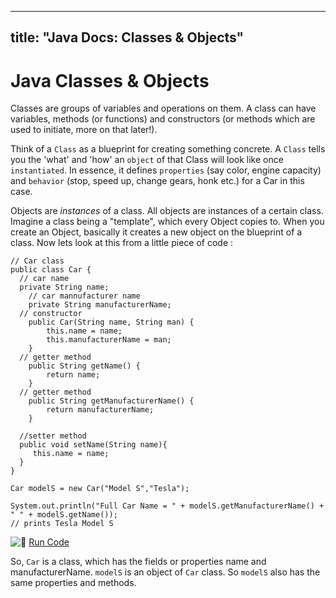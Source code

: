 
---
title: "Java Docs: Classes & Objects"
---

# Java Classes & Objects

Classes are groups of variables and operations on them. A class can have variables, methods (or functions) and constructors (or methods which are used to initiate, more on that later!).

Think of a `Class` as a blueprint for creating something concrete. A `Class` tells you the 'what' and 'how' an `object` of that Class will look like once `instantiated`. In essence, it defines `properties` (say color, engine capacity) and `behavior` (stop, speed up, change gears, honk etc.) for a Car in this case.

Objects are _instances_ of a class. All objects are instances of a certain class. Imagine a class being a "template", which every Object copies to. When you create an Object, basically it creates a new object on the blueprint of a class. Now lets look at this from a little piece of code :

    // Car class
    public class Car {
      // car name
      private String name;
        // car mannufacturer name
        private String manufacturerName;
      // constructor
        public Car(String name, String man) {
            this.name = name;
            this.manufacturerName = man;
        }
      // getter method
        public String getName() {
            return name;
        }
      // getter method
        public String getManufacturerName() {
            return manufacturerName;
        }

      //setter method
      public void setName(String name){
         this.name = name;
      }
    }

    Car modelS = new Car("Model S","Tesla");

    System.out.println("Full Car Name = " + modelS.getManufacturerName() + " " + modelS.getName());
    // prints Tesla Model S

![:rocket:](//forum.freecodecamp.com/images/emoji/emoji_one/rocket.png?v=2 ":rocket:") [Run Code](https://repl.it/CJZP/0)

So, `Car` is a class, which has the fields or properties name and manufacturerName. `modelS` is an object of `Car` class. So `modelS` also has the same properties and methods.
